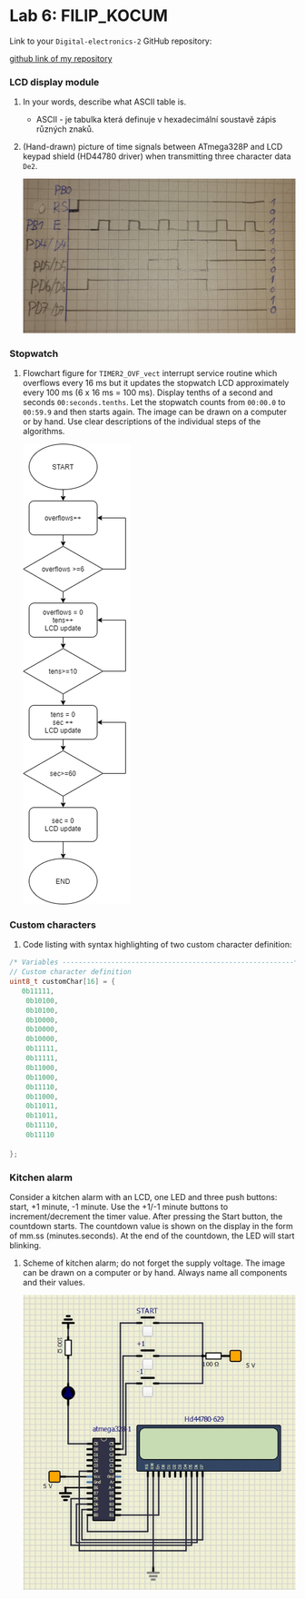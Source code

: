 # Lab 6: FILIP_KOCUM
Link to your `Digital-electronics-2` GitHub repository:

[github link of my repository](https://github.com/xkocum00/Digital-electronics-2)



### LCD display module

1. In your words, describe what ASCII table is.
   * ASCII - je tabulka která definuje v hexadecimální soustavě zápis různých znaků.

2. (Hand-drawn) picture of time signals between ATmega328P and LCD keypad shield (HD44780 driver) when transmitting three character data `De2`.

   ![your figure](IMAGES/img1.jpg)


### Stopwatch

1. Flowchart figure for `TIMER2_OVF_vect` interrupt service routine which overflows every 16&nbsp;ms but it updates the stopwatch LCD approximately every 100&nbsp;ms (6 x 16&nbsp;ms = 100&nbsp;ms). Display tenths of a second and seconds `00:seconds.tenths`. Let the stopwatch counts from `00:00.0` to `00:59.9` and then starts again. The image can be drawn on a computer or by hand. Use clear descriptions of the individual steps of the algorithms.

   ![your figure](IMAGES/img2.png)


### Custom characters

1. Code listing with syntax highlighting of two custom character definition:

```c
/* Variables ---------------------------------------------------------*/
// Custom character definition
uint8_t customChar[16] = {
   0b11111, 
	0b10100,
	0b10100,
	0b10000,
	0b10000,
	0b10000,
	0b11111,
	0b11111,
	0b11000, 
	0b11000,
	0b11110,
	0b11000,
	0b11011,
	0b11011,
	0b11110,
	0b11110

};
```


### Kitchen alarm

Consider a kitchen alarm with an LCD, one LED and three push buttons: start, +1 minute, -1 minute. Use the +1/-1 minute buttons to increment/decrement the timer value. After pressing the Start button, the countdown starts. The countdown value is shown on the display in the form of mm.ss (minutes.seconds). At the end of the countdown, the LED will start blinking.

1. Scheme of kitchen alarm; do not forget the supply voltage. The image can be drawn on a computer or by hand. Always name all components and their values.

   ![your figure](IMAGES/img3.jpg)
